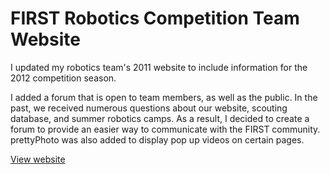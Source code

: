 FIRST Robotics Competition Team Website
=======================================

I updated my robotics team's 2011 website to include information for the 2012 competition season.

I added a forum that is open to team members, as well as the public. In the past, we received numerous questions about our website, scouting database, and summer robotics camps. As a result, I decided to create a forum to provide an easier way to communicate with the FIRST community. prettyPhoto was also added to display pop up videos on certain pages.

[View website](http://kjlaw.github.io/Team_2834_2012/)